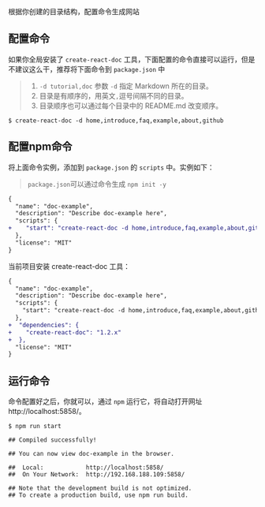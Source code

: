 <!--
title: 创建网站
sort: 4
-->

根据你创建的目录结构，配置命令生成网站

## 配置命令

如果你全局安装了 `create-react-doc` 工具，下面配置的命令直接可以运行，但是不建议这么干，推荐将下面命令到 `package.json` 中

> 1. `-d tutorial,doc` 参数 `-d` 指定 Markdown 所在的目录。
> 2. 目录是有顺序的，用英文`,`逗号间隔不同的目录。
> 3. 目录顺序也可以通过每个目录中的 README.md 改变顺序。

```shell
$ create-react-doc -d home,introduce,faq,example,about,github
```

## 配置npm命令

将上面命令实例，添加到 `package.json` 的 `scripts` 中。实例如下：

> `package.json`可以通过命令生成 `npm init -y`

```diff
{
  "name": "doc-example",
  "description": "Describe doc-example here",
  "scripts": {
+    "start": "create-react-doc -d home,introduce,faq,example,about,github"
  },
  "license": "MIT"
}
```

当前项目安装 create-react-doc 工具：

```diff
{
  "name": "doc-example",
  "description": "Describe doc-example here",
  "scripts": {
    "start": "create-react-doc -d home,introduce,faq,example,about,github"
  },
+  "dependencies": {
+    "create-react-doc": "1.2.x"
+  },
  "license": "MIT"
}
```

## 运行命令

命令配置好之后，你就可以，通过 `npm` 运行它，将自动打开网址 http://localhost:5858/。

```shell
$ npm run start

## Compiled successfully!

## You can now view doc-example in the browser.

##  Local:            http://localhost:5858/
##  On Your Network:  http://192.168.188.109:5858/

## Note that the development build is not optimized.
## To create a production build, use npm run build.
```
